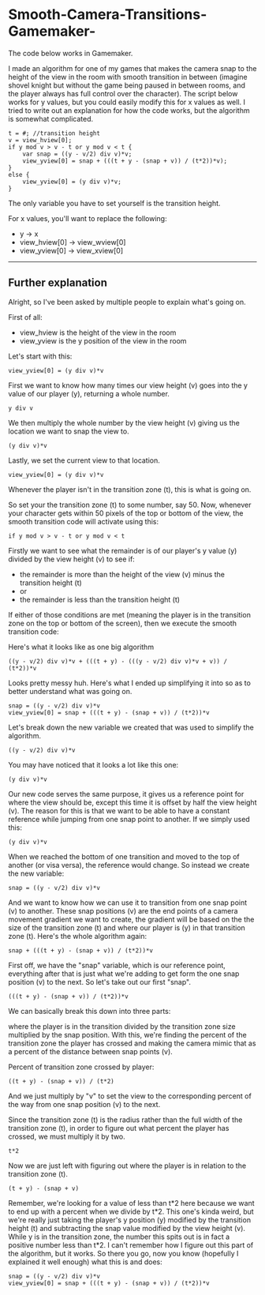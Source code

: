 # Smooth-Camera-Transitions-Gamemaker-

The code below works in Gamemaker.

I made an algorithm for one of my games that makes the camera snap to the height of the view in the room with smooth transition in between (imagine shovel knight but without the game being paused in between rooms, and the player always has full control over the character). The script below works for y values, but you could easily modify this for x values as well. I tried to write out an explanation for how the code works, but the algorithm is somewhat complicated.

	t = #; //transition height
	v = view_hview[0];
	if y mod v > v - t or y mod v < t {
		var snap = ((y - v/2) div v)*v;
		view_yview[0] = snap + (((t + y - (snap + v)) / (t*2))*v);
	}
	else {
		view_yview[0] = (y div v)*v;
	}

The only variable you have to set yourself is the transition height.

For x values, you'll want to replace the following:

* y -> x
* view_hview[0] -> view_wview[0]
* view_yview[0] -> view_xview[0]

---
Further explanation
-

Alright, so I've been asked by multiple people to explain what's going on.

First of all:

* view_hview is the height of the view in the room
* view_yview is the y position of the view in the room

Let's start with this:

	view_yview[0] = (y div v)*v

First we want to know how many times our view height (v) goes into the y value of our player (y), returning a whole number.

	y div v

We then multiply the whole number by the view height (v) giving us the location we want to snap the view to.

	(y div v)*v
	
Lastly, we set the current view to that location.

	view_yview[0] = (y div v)*v
	
Whenever the player isn't in the transition zone (t), this is what is going on.

So set your the transition zone (t) to some number, say 50. Now, whenever your character gets within 50 pixels of the top or bottom of the view, the smooth transition code will activate using this:

	if y mod v > v - t or y mod v < t

Firstly we want to see what the remainder is of our player's y value (y) divided by the view height (v) to see if:

* the remainder is more than the height of the view (v) minus the transition height (t)
* or
* the remainder is less than the transition height (t)

If either of those conditions are met (meaning the player is in the transition zone on the top or bottom of the screen), then we execute the smooth transition code:

Here's what it looks like as one big algorithm

	((y - v/2) div v)*v + (((t + y) - (((y - v/2) div v)*v + v)) / (t*2))*v

Looks pretty messy huh. Here's what I ended up simplifying it into so as to better understand what was going on.

	snap = ((y - v/2) div v)*v
    view_yview[0] = snap + (((t + y) - (snap + v)) / (t*2))*v
	
Let's break down the new variable we created that was used to simplify the algorithm.

	((y - v/2) div v)*v

You may have noticed that it looks a lot like this one:
	
	(y div v)*v
	
Our new code serves the same purpose, it gives us a reference point for where the view should be, except this time it is offset by half the view height (v). The reason for this is that we want to be able to have a constant reference while jumping from one snap point to another. If we simply used this:

	(y div v)*v

When we reached the bottom of one transition and moved to the top of another (or visa versa), the reference would change. So instead we create the new variable:

	snap = ((y - v/2) div v)*v
	
And we want to know how we can use it to transition from one snap point (v) to another. These snap positions (v) are the end points of a camera movement gradient we want to create, the gradient will be based on the the size of the transition zone (t) and where our player is (y) in that transition zone (t). Here's the whole algorithm again:

	snap + (((t + y) - (snap + v)) / (t*2))*v
	
First off, we have the "snap" variable, which is our reference point, everything after that is just what we're adding to get form the one snap position (v) to the next. So let's take out our first "snap".

	(((t + y) - (snap + v)) / (t*2))*v
	
We can basically break this down into three parts:

where the player is in the transition divided by the transition zone size multiplied by the snap position. With this, we're finding the percent of the transition zone the player has crossed and making the camera mimic that as a percent of the distance between snap points (v).

Percent of transition zone crossed by player:

	((t + y) - (snap + v)) / (t*2)
	
And we just multiply by "v" to set the view to the corresponding percent of the way from one snap position (v) to the next.

Since the transition zone (t) is the radius rather than the full width of the transition zone (t), in order to figure out what percent the player has crossed, we must multiply it by two.
	
	t*2
	
Now we are just left with figuring out where the player is in relation to the transition zone (t).

	(t + y) - (snap + v)

Remember, we're looking for a value of less than t\*2 here because we want to end up with a percent when we divide by t\*2. This one's kinda weird, but we're really just taking the player's y position (y) modified by the transition height (t) and subtracting the snap value modified by the view height (v). While y is in the transition zone, the number this spits out is in fact a positive number less than t\*2. I can't remember how I figure out this part of the algorithm, but it works. So there you go, now you know (hopefully I explained it well enough) what this is and does:

	snap = ((y - v/2) div v)*v
    view_yview[0] = snap + (((t + y) - (snap + v)) / (t*2))*v